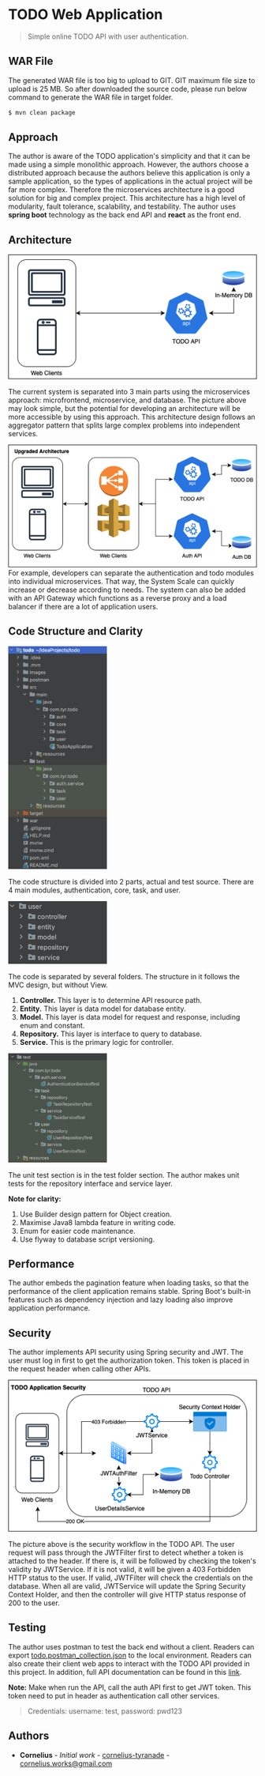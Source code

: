 # TODO Web Application

> Simple online TODO API with user authentication.

## WAR File
The generated WAR file is too big to upload to GIT. GIT maximum file size to upload is 25 MB.
So after downloaded the source code, please run below command to generate the WAR file in target folder.

```sh
$ mvn clean package
```

## Approach
The author is aware of the TODO application's simplicity and that it can be made using a simple monolithic approach.
However, the authors choose a distributed approach because the authors believe this application is only a sample application, 
so the types of applications in the actual project will be far more complex. 
Therefore the microservices architecture is a good solution for big and complex project. 
This architecture has a high level of modularity, fault tolerance, scalability, and testability.
The author uses **spring boot** technology as the back end API and **react** as the front end.

## Architecture
![High Level Architecture](images/d1.png)

The current system is separated into 3 main parts using the microservices approach: 
microfrontend, microservice, and database. 
The picture above may look simple, 
but the potential for developing an architecture will be more accessible by using this approach.
This architecture design follows an aggregator pattern that splits large complex problems into independent services.

![Upgraded High Level Architecture](images/d2.png)
For example, developers can separate the authentication and todo modules into individual microservices. 
That way, the System Scale can quickly increase or decrease according to needs. 
The system can also be added with an API Gateway which functions as a reverse proxy and a load balancer 
if there are a lot of application users.

## Code Structure and Clarity
<img src="images/cs1.png" width="200" />

The code structure is divided into 2 parts, actual and test source.
There are 4 main modules, authentication, core, task, and user.

<img src="images/cs2.png" width="200" />

The code is separated by several folders. The structure in it follows the MVC design, but without View.
1. **Controller.** This layer is to determine API resource path.
2. **Entity.** This layer is data model for database entity.
3. **Model.** This layer is data model for request and response, including enum and constant.
4. **Repository.** This layer is interface to query to database.
5. **Service.** This is the primary logic for controller.

<img src="images/cs3.png" width="200" />

The unit test section is in the test folder section. 
The author makes unit tests for the repository interface and service layer.

**Note for clarity:**
1. Use Builder design pattern for Object creation. 
2. Maximise Java8 lambda feature in writing code.
3. Enum for easier code maintenance.
4. Use flyway to database script versioning.

## Performance
The author embeds the pagination feature when loading tasks, so that the performance of the client application remains stable.
Spring Boot's built-in features such as dependency injection and lazy loading also improve application performance.

## Security
The author implements API security using Spring security and JWT. 
The user must log in first to get the authorization token. 
This token is placed in the request header when calling other APIs.

![Security Workflow](images/d3.png)

The picture above is the security workflow in the TODO API. 
The user request will pass through the JWTFilter first to detect whether a token is attached to the header. 
If there is, it will be followed by checking the token's validity by JWTService. 
If it is not valid, it will be given a 403 Forbidden HTTP status to the user. 
If valid, JWTFilter will check the credentials on the database. 
When all are valid, JWTService will update the Spring Security Context Holder, 
and then the controller will give HTTP status response of 200 to the user.

## Testing
The author uses postman to test the back end without a client. 
Readers can export [todo.postman_collection.json](postman/todo.postman_collection.json) to the local environment. 
Readers can also create their client web apps to interact with the TODO API provided in this project. 
In addition, full API documentation can be found in this [link](https://documenter.getpostman.com/view/3482922/2s8Z73zWXF).

**Note:** 
Make when run the API, call the auth API first to get JWT token. 
This token need to put in header as authentication call other services.

> Credentials: username: test, password: pwd123

## Authors
- **Cornelius** - _Initial work_ - [cornelius-tyranade](https://github.com/cornelius-tyranade) - cornelius.works@gmail.com
